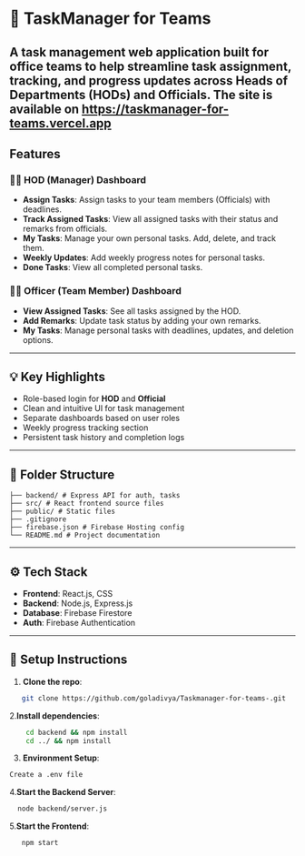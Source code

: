 # 📝 TaskManager for Teams

A task management web application built for **office teams** to help streamline task assignment, tracking, and progress updates across **Heads of Departments (HODs)** and **Officials**.
The site is available on https://taskmanager-for-teams.vercel.app 
---

##  Features

### 👨‍💼 HOD (Manager) Dashboard
- **Assign Tasks**: Assign tasks to your team members (Officials) with deadlines.
- **Track Assigned Tasks**: View all assigned tasks with their status and remarks from officials.
- **My Tasks**: Manage your own personal tasks. Add, delete, and track them.
- **Weekly Updates**: Add weekly progress notes for personal tasks.
- **Done Tasks**: View all completed personal tasks.

### 👨‍💻 Officer (Team Member) Dashboard
- **View Assigned Tasks**: See all tasks assigned by the HOD.
- **Add Remarks**: Update task status by adding your own remarks.
- **My Tasks**: Manage personal tasks with deadlines, updates, and deletion options.

---

## 💡 Key Highlights
- Role-based login for **HOD** and **Official**
- Clean and intuitive UI for task management
- Separate dashboards based on user roles
- Weekly progress tracking section
- Persistent task history and completion logs

---

## 📂 Folder Structure
```
├── backend/ # Express API for auth, tasks
├── src/ # React frontend source files
├── public/ # Static files
├── .gitignore
├── firebase.json # Firebase Hosting config
└── README.md # Project documentation
```


---

## ⚙️ Tech Stack

- **Frontend**: React.js, CSS
- **Backend**: Node.js, Express.js
- **Database**: Firebase Firestore
- **Auth**: Firebase Authentication


---

## 🚧 Setup Instructions

1. **Clone the repo**:
```bash
   git clone https://github.com/goladivya/Taskmanager-for-teams-.git
   ```

   


2.**Install dependencies**:
```bash
    cd backend && npm install
    cd ../ && npm install
```


3. **Environment Setup**:
```bash
Create a .env file 

```

4.**Start the Backend Server**:
```bash
  node backend/server.js
```

5.**Start the Frontend**:
```bash
   npm start
   ```